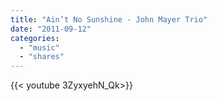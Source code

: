 ```yaml
---
title: "Ain’t No Sunshine - John Mayer Trio"
date: "2011-09-12"
categories:
  - "music"
  - "shares"
---
```


<div style="width: 70vw;">{{< youtube 3ZyxyehN_Qk>}}</div>
